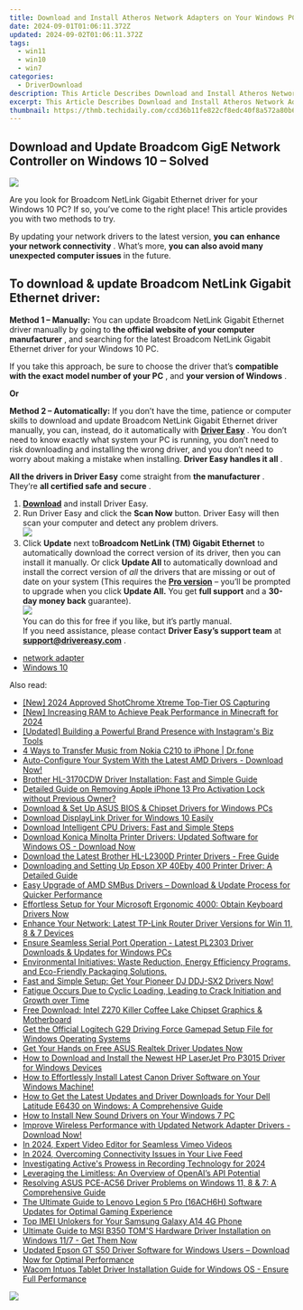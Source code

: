 ```yaml
---
title: Download and Install Atheros Network Adapters on Your Windows PC
date: 2024-09-01T01:06:11.372Z
updated: 2024-09-02T01:06:11.372Z
tags:
  - win11
  - win10
  - win7
categories:
  - DriverDownload
description: This Article Describes Download and Install Atheros Network Adapters on Your Windows PC
excerpt: This Article Describes Download and Install Atheros Network Adapters on Your Windows PC
thumbnail: https://thmb.techidaily.com/ccd36b11fe822cf8edc40f8a572a80b6d8bbf0e625e60ce40fafebff8828fa14.jpeg
---
```


## Download and Update Broadcom GigE Network Controller on Windows 10 – Solved

![](https://images.drivereasy.com/wp-content/uploads/2018/12/snap000007.png)

 Are you look for Broadcom NetLink Gigabit Ethernet driver for your Windows 10 PC?  If so, you’ve come to the right place! This article provides you with two methods to try.

 By updating your network drivers to the latest version, **you**  **can**  **enhance your network connectivity** . What’s more, **you can also avoid many unexpected computer issues**   in the future.

## **To download & update Broadcom NetLink Gigabit Ethernet driver:**

**Method 1 – Manually:**  You can update Broadcom NetLink Gigabit Ethernet driver manually by going to **the official website of your computer manufacturer** , and searching for the latest Broadcom NetLink Gigabit Ethernet driver for your Windows 10 PC.

 If you take this approach, be sure to choose the driver that’s **compatible with the exact model number of your PC** , and **your version of Windows** .

**Or**

**Method 2 – Automatically:**   If you don’t have the time, patience or computer skills to download and update Broadcom NetLink Gigabit Ethernet driver manually, you can, instead, do it automatically with **[Driver Easy](https://tools.techidaily.com/drivereasy/download/)**  .  You don’t need to know exactly what system your PC is running, you don’t need to risk downloading and installing the wrong driver, and you don’t need to worry about making a mistake when installing. **Driver Easy handles it all** .

**All the drivers in Driver Easy** come straight from **the manufacturer** . They‘re **all certified safe and secure** .

1. **[Download](https://tools.techidaily.com/drivereasy/download/)**  and install Driver Easy.
2. Run Driver Easy and click the **Scan Now**  button. Driver Easy will then scan your computer and detect any problem drivers.  
![](https://images.drivereasy.com/wp-content/uploads/2018/12/snap000001.png)
3. Click **Update**  next to**Broadcom NetLink (TM) Gigabit Ethernet** to automatically download the correct version of its driver, then you can install it manually. Or click **Update All**  to automatically download and install the correct version of _all_  the drivers that are missing or out of date on your system (This requires the **[Pro version](https://tools.techidaily.com/drivereasy/download/)**  – you’ll be prompted to upgrade when you click **Update All.** You get **full support**  and a **30-day money back**  guarantee).  
![](https://images.drivereasy.com/wp-content/uploads/2018/12/snap000005.png)  
 You can do this for free if you like, but it’s partly manual.  
 If you need assistance, please contact **Driver Easy’s support team** at [**support@drivereasy.com**](https://tools.techidaily.com/drivereasy/download/) .

* [network adapter](https://tools.techidaily.com/drivereasy/download/)
* [Windows 10](https://tools.techidaily.com/drivereasy/download/)

<ins class="adsbygoogle"
     style="display:block"
     data-ad-format="autorelaxed"
     data-ad-client="ca-pub-7571918770474297"
     data-ad-slot="1223367746"></ins>



<ins class="adsbygoogle"
     style="display:block"
     data-ad-client="ca-pub-7571918770474297"
     data-ad-slot="8358498916"
     data-ad-format="auto"
     data-full-width-responsive="true"></ins>

<span class="atpl-alsoreadstyle">Also read:</span>
<div><ul>
<li><a href="https://screen-video-capture.techidaily.com/new-2024-approved-shotchrome-xtreme-top-tier-os-capturing/"><u>[New] 2024 Approved  ShotChrome Xtreme  Top-Tier OS Capturing</u></a></li>
<li><a href="https://digital-screen-recording.techidaily.com/new-increasing-ram-to-achieve-peak-performance-in-minecraft-for-2024/"><u>[New] Increasing RAM to Achieve Peak Performance in Minecraft for 2024</u></a></li>
<li><a href="https://instagram-video-files.techidaily.com/updated-building-a-powerful-brand-presence-with-instagrams-biz-tools/"><u>[Updated] Building a Powerful Brand Presence with Instagram's Biz Tools</u></a></li>
<li><a href="https://blog-min.techidaily.com/4-ways-to-transfer-music-from-nokia-c210-to-iphone-drfone-by-drfone-transfer-from-android-transfer-from-android/"><u>4 Ways to Transfer Music from Nokia C210 to iPhone | Dr.fone</u></a></li>
<li><a href="https://driver-download.techidaily.com/auto-configure-your-system-with-the-latest-amd-drivers-download-now/"><u>Auto-Configure Your System With the Latest AMD Drivers - Download Now!</u></a></li>
<li><a href="https://driver-download.techidaily.com/brother-hl-3170cdw-driver-installation-fast-and-simple-guide/"><u>Brother HL-3170CDW Driver Installation: Fast and Simple Guide</u></a></li>
<li><a href="https://apple-account.techidaily.com/detailed-guide-on-removing-apple-iphone-13-pro-activation-lock-without-previous-owner-by-drfone-ios/"><u>Detailed Guide on Removing Apple iPhone 13 Pro Activation Lock without Previous Owner?</u></a></li>
<li><a href="https://driver-download.techidaily.com/download-and-set-up-asus-bios-and-chipset-drivers-for-windows-pcs/"><u>Download & Set Up ASUS BIOS & Chipset Drivers for Windows PCs</u></a></li>
<li><a href="https://driver-download.techidaily.com/download-displaylink-driver-for-windows-10-easily/"><u>Download DisplayLink Driver for Windows 10 Easily</u></a></li>
<li><a href="https://driver-download.techidaily.com/download-intelligent-cpu-drivers-fast-and-simple-steps/"><u>Download Intelligent CPU Drivers: Fast and Simple Steps</u></a></li>
<li><a href="https://driver-download.techidaily.com/download-konica-minolta-printer-drivers-updated-software-for-windows-os-download-now/"><u>Download Konica Minolta Printer Drivers: Updated Software for Windows OS - Download Now</u></a></li>
<li><a href="https://driver-download.techidaily.com/download-the-latest-brother-hl-l2300d-printer-drivers-free-guide/"><u>Download the Latest Brother HL-L2300D Printer Drivers - Free Guide</u></a></li>
<li><a href="https://driver-download.techidaily.com/downloading-and-setting-up-epson-xp-40eby-400-printer-driver-a-detailed-guide/"><u>Downloading and Setting Up Epson XP 40Eby 400 Printer Driver: A Detailed Guide</u></a></li>
<li><a href="https://driver-download.techidaily.com/easy-upgrade-of-amd-smbus-drivers-download-and-update-process-for-quicker-performance/"><u>Easy Upgrade of AMD SMBus Drivers – Download & Update Process for Quicker Performance</u></a></li>
<li><a href="https://driver-download.techidaily.com/effortless-setup-for-your-microsoft-ergonomic-4000-obtain-keyboard-drivers-now/"><u>Effortless Setup for Your Microsoft Ergonomic 4000: Obtain Keyboard Drivers Now</u></a></li>
<li><a href="https://driver-download.techidaily.com/enhance-your-network-latest-tp-link-router-driver-versions-for-win-11-8-and-7-devices/"><u>Enhance Your Network: Latest TP-Link Router Driver Versions for Win 11, 8 & 7 Devices</u></a></li>
<li><a href="https://driver-download.techidaily.com/ensure-seamless-serial-port-operation-latest-pl2303-driver-downloads-and-updates-for-windows-pcs/"><u>Ensure Seamless Serial Port Operation - Latest PL2303 Driver Downloads & Updates for Windows PCs</u></a></li>
<li><a href="https://driver-download.techidaily.com/environmental-initiatives-waste-reduction-energy-efficiency-programs-and-eco-friendly-packaging-solutions/"><u>Environmental Initiatives: Waste Reduction, Energy Efficiency Programs, and Eco-Friendly Packaging Solutions.</u></a></li>
<li><a href="https://driver-download.techidaily.com/1722963874012-fast-and-simple-setup-get-your-pioneer-dj-ddj-sx2-drivers-now/"><u>Fast and Simple Setup: Get Your Pioneer DJ DDJ-SX2 Drivers Now!</u></a></li>
<li><a href="https://driver-download.techidaily.com/fatigue-occurs-due-to-cyclic-loading-leading-to-crack-initiation-and-growth-over-time/"><u>Fatigue Occurs Due to Cyclic Loading, Leading to Crack Initiation and Growth over Time</u></a></li>
<li><a href="https://driver-download.techidaily.com/free-download-intel-z270-killer-coffee-lake-chipset-graphics-and-motherboard/"><u>Free Download: Intel Z270 Killer Coffee Lake Chipset Graphics & Motherboard</u></a></li>
<li><a href="https://driver-download.techidaily.com/get-the-official-logitech-g29-driving-force-gamepad-setup-file-for-windows-operating-systems/"><u>Get the Official Logitech G29 Driving Force Gamepad Setup File for Windows Operating Systems</u></a></li>
<li><a href="https://driver-download.techidaily.com/get-your-hands-on-free-asus-realtek-driver-updates-now/"><u>Get Your Hands on Free ASUS Realtek Driver Updates Now</u></a></li>
<li><a href="https://driver-download.techidaily.com/how-to-download-and-install-the-newest-hp-laserjet-pro-p3015-driver-for-windows-devices/"><u>How to Download and Install the Newest HP LaserJet Pro P3015 Driver for Windows Devices</u></a></li>
<li><a href="https://driver-download.techidaily.com/1722968455986-how-to-effortlessly-install-latest-canon-driver-software-on-your-windows-machine/"><u>How to Effortlessly Install Latest Canon Driver Software on Your Windows Machine!</u></a></li>
<li><a href="https://driver-download.techidaily.com/how-to-get-the-latest-updates-and-driver-downloads-for-your-dell-latitude-e6430-on-windows-a-comprehensive-guide/"><u>How to Get the Latest Updates and Driver Downloads for Your Dell Latitude E6430 on Windows: A Comprehensive Guide</u></a></li>
<li><a href="https://driver-download.techidaily.com/how-to-install-new-sound-drivers-on-your-windows-7-pc/"><u>How to Install New Sound Drivers on Your Windows 7 PC</u></a></li>
<li><a href="https://driver-download.techidaily.com/improve-wireless-performance-with-updated-network-adapter-drivers-download-now/"><u>Improve Wireless Performance with Updated Network Adapter Drivers - Download Now!</u></a></li>
<li><a href="https://vimeo-videos.techidaily.com/in-2024-expert-video-editor-for-seamless-vimeo-videos/"><u>In 2024, Expert Video Editor for Seamless Vimeo Videos</u></a></li>
<li><a href="https://extra-approaches.techidaily.com/in-2024-overcoming-connectivity-issues-in-your-live-feed/"><u>In 2024, Overcoming Connectivity Issues in Your Live Feed</u></a></li>
<li><a href="https://screen-video-capture.techidaily.com/investigating-actives-prowess-in-recording-technology-for-2024/"><u>Investigating Active's Prowess in Recording Technology for 2024</u></a></li>
<li><a href="https://tech-hub.techidaily.com/leveraging-the-limitless-an-overview-of-openais-api-potential/"><u>Leveraging the Limitless: An Overview of OpenAI’s API Potential</u></a></li>
<li><a href="https://driver-download.techidaily.com/resolving-asus-pce-ac56-driver-problems-on-windows-11-8-and-7-a-comprehensive-guide/"><u>Resolving ASUS PCE-AC56 Driver Problems on Windows 11, 8 & 7: A Comprehensive Guide</u></a></li>
<li><a href="https://driver-download.techidaily.com/the-ultimate-guide-to-lenovo-legion-5-pro-16ach6h-software-updates-for-optimal-gaming-experience/"><u>The Ultimate Guide to Lenovo Legion 5 Pro (16ACH6H) Software Updates for Optimal Gaming Experience</u></a></li>
<li><a href="https://sim-unlock.techidaily.com/top-imei-unlokers-for-your-samsung-galaxy-a14-4g-phone-by-drfone-android/"><u>Top IMEI Unlokers for Your Samsung Galaxy A14 4G Phone</u></a></li>
<li><a href="https://driver-download.techidaily.com/1722977813731-ultimate-guide-to-msi-b350-toms-hardware-driver-installation-on-windows-117-get-them-now/"><u>Ultimate Guide to MSI B350 TOM'S Hardware Driver Installation on Windows 11/7 - Get Them Now</u></a></li>
<li><a href="https://driver-download.techidaily.com/updated-epson-gt-s50-driver-software-for-windows-users-download-now-for-optimal-performance/"><u>Updated Epson GT S50 Driver Software for Windows Users – Download Now for Optimal Performance</u></a></li>
<li><a href="https://driver-download.techidaily.com/wacom-intuos-tablet-driver-installation-guide-for-windows-os-ensure-full-performance/"><u>Wacom Intuos Tablet Driver Installation Guide for Windows OS - Ensure Full Performance</u></a></li>
</ul></div>

<!-- affiliate ads begin -->
<a href="https://store.bitdefender.com/affiliate.php?ACCOUNT=BITLATIN&AFFILIATE=108875&PATH=http%3A%2F%2Fwww.bitdefender.com%2Fbusiness%3FAFFILIATE%3D108875%26RESOURCE%3D30%2525%2BOff%2Ball%2BGravityZone%2BProducts"><img src="https://www.bitdefender.com/content/dam/bitdefender/business/campaign/1200X628.png" border="0"></a>
<!-- affiliate ads end -->